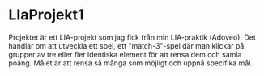 # LIaProjekt1
Projektet är ett LIA-projekt som jag fick från min LIA-praktik (Adoveo). Det handlar om att utveckla ett spel, ett "match-3"-spel där man klickar på grupper av tre eller fler identiska element för att rensa dem och samla poäng. Målet är att rensa så många som möjligt och uppnå specifika mål.

